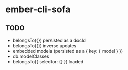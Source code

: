 # ember-cli-sofa

## TODO

* belongsTo({}) persisted as a docId
* belongsTo({}) inverse updates
* embedded models (persisted as a { key: { model } })
* db.modelClasses
* belongsTo({ selector: {} }) loaded
